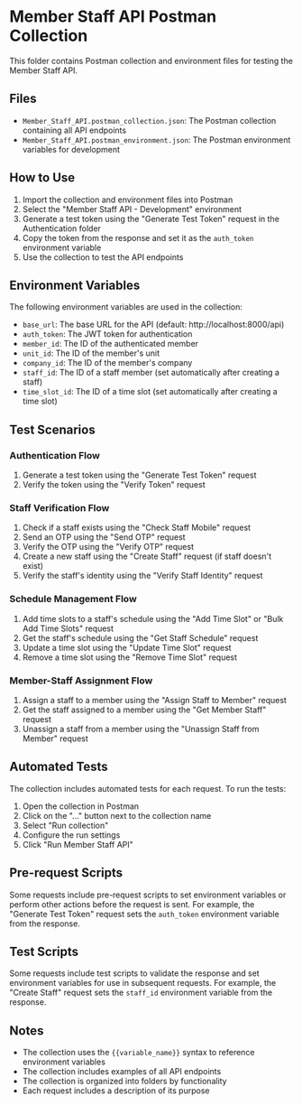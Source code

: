 # Member Staff API Postman Collection

This folder contains Postman collection and environment files for testing the Member Staff API.

## Files

- `Member_Staff_API.postman_collection.json`: The Postman collection containing all API endpoints
- `Member_Staff_API.postman_environment.json`: The Postman environment variables for development

## How to Use

1. Import the collection and environment files into Postman
2. Select the "Member Staff API - Development" environment
3. Generate a test token using the "Generate Test Token" request in the Authentication folder
4. Copy the token from the response and set it as the `auth_token` environment variable
5. Use the collection to test the API endpoints

## Environment Variables

The following environment variables are used in the collection:

- `base_url`: The base URL for the API (default: http://localhost:8000/api)
- `auth_token`: The JWT token for authentication
- `member_id`: The ID of the authenticated member
- `unit_id`: The ID of the member's unit
- `company_id`: The ID of the member's company
- `staff_id`: The ID of a staff member (set automatically after creating a staff)
- `time_slot_id`: The ID of a time slot (set automatically after creating a time slot)

## Test Scenarios

### Authentication Flow

1. Generate a test token using the "Generate Test Token" request
2. Verify the token using the "Verify Token" request

### Staff Verification Flow

1. Check if a staff exists using the "Check Staff Mobile" request
2. Send an OTP using the "Send OTP" request
3. Verify the OTP using the "Verify OTP" request
4. Create a new staff using the "Create Staff" request (if staff doesn't exist)
5. Verify the staff's identity using the "Verify Staff Identity" request

### Schedule Management Flow

1. Add time slots to a staff's schedule using the "Add Time Slot" or "Bulk Add Time Slots" request
2. Get the staff's schedule using the "Get Staff Schedule" request
3. Update a time slot using the "Update Time Slot" request
4. Remove a time slot using the "Remove Time Slot" request

### Member-Staff Assignment Flow

1. Assign a staff to a member using the "Assign Staff to Member" request
2. Get the staff assigned to a member using the "Get Member Staff" request
3. Unassign a staff from a member using the "Unassign Staff from Member" request

## Automated Tests

The collection includes automated tests for each request. To run the tests:

1. Open the collection in Postman
2. Click on the "..." button next to the collection name
3. Select "Run collection"
4. Configure the run settings
5. Click "Run Member Staff API"

## Pre-request Scripts

Some requests include pre-request scripts to set environment variables or perform other actions before the request is sent. For example, the "Generate Test Token" request sets the `auth_token` environment variable from the response.

## Test Scripts

Some requests include test scripts to validate the response and set environment variables for use in subsequent requests. For example, the "Create Staff" request sets the `staff_id` environment variable from the response.

## Notes

- The collection uses the `{{variable_name}}` syntax to reference environment variables
- The collection includes examples of all API endpoints
- The collection is organized into folders by functionality
- Each request includes a description of its purpose
